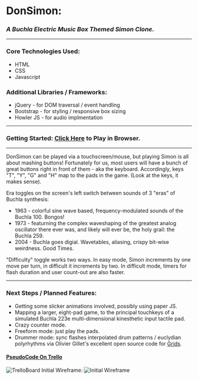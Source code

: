 # DonSimon: 
### *A Buchla Electric Music Box Themed Simon Clone.*
---
### Core Technologies Used:
- HTML
- CSS
- Javascript

### Additional Libraries / Frameworks:
- jQuery - for DOM traversal / event handling
- Bootstrap - for styling / responsive box sizing
- Howler JS - for audio implmentation
----
### Getting Started: [Click Here](https://livefreela.github.io/DonSimon) to Play in Browser.
----

DonSimon can be played via a touchscreen/mouse, but playing Simon is all about mashing buttons!  Fortunately for us, most users will have a bunch of great buttons right in front of them - aka the keyboard.  Accordingly, keys "T", "Y", "G" and "H" map to the pads in the game.  (Look at the keys, it makes sense).

Era toggles on the screen's left switch between sounds of 3 "eras" of Buchla synthesis:
- 1963 -  colorful sine wave based, frequency-modulated sounds of the Buchla 100.  Bongos!  
- 1973 - featurning the complex waveshaping of the greatest analog oscillator there ever was, and likely will ever be, the holy grail: the Buchla 259.
- 2004 - Buchla goes digial.  Wavetables, aliasing, crispy bit-wise weirdness.  Good Times.

"Difficulty" toggle works two ways.  In easy mode, Simon increments by one move per turn, in difficult it increments by two.  In difficult mode, timers for flash duration and user count-out are also faster.

----
### Next Steps / Planned Features:
- Getting some slicker animations involved, possibly using paper JS.
- Mapping a larger, eight-pad game, to the principal touchkeys of a simulated Buchla 223e multi-dimensional   kinesthetic input tactile pad.
- Crazy counter mode.
- Freeform mode: just play the pads.
- Drummer mode: sync flashes interpolated drum patterns / euclydian polyrhythms via Olivier Gillet's excellent open source code for [Grids](https://github.com/pichenettes/eurorack/tree/master/grids).

#### [PseudoCode On Trello](https://trello.com/b/zKBZG8Tr/don-simon-project)

![TrelloBoard](https://i.imgur.com/mi8onq4.png)
Initial Wireframe:
![Initial Wireframe](https://i.imgur.com/eRHTCYv.png)